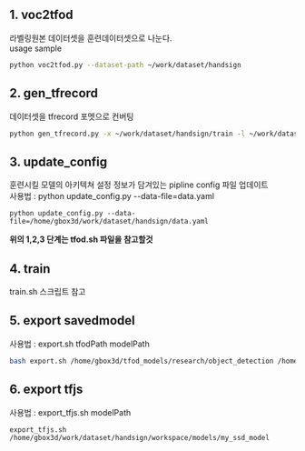 ## 1. voc2tfod
라벨링원본 데이터셋을 훈련데이터셋으로 나눈다.  
usage sample<br> 
```sh
python voc2tfod.py --dataset-path ~/work/dataset/handsign
```

## 2. gen_tfrecord
데이터셋을 tfrecord 포멧으로 컨버팅  
```sh
python gen_tfrecord.py -x ~/work/dataset/handsign/train -l ~/work/dataset/handsign/label_map.pbtext -o ~/work/dataset/handsign/train.reecord
```

## 3. update_config
훈련시킬 모델의 아키텍쳐 설정 정보가 담겨있는 pipline config 파일 업데이트   
사용법 : python update_config.py --data-file=data.yaml     
```
python update_config.py --data-file=/home/gbox3d/work/dataset/handsign/data.yaml
```

**위의 1,2,3 단계는 tfod.sh 파일을 참고할것**


## 4. train

train.sh 스크립트 참고  

## 5. export savedmodel

사용법 : export.sh tfodPath modelPath  

```sh
bash export.sh /home/gbox3d/tfod_models/research/object_detection /home/gbox3d/work/dataset/handsign/workspace/models/my_ssd_model
```

## 6. export tfjs
사용법 : export_tfjs.sh modelPath  
```
export_tfjs.sh /home/gbox3d/work/dataset/handsign/workspace/models/my_ssd_model 
```